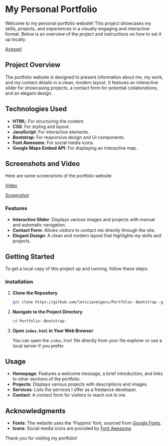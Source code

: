 # My Personal Portfolio

Welcome to my personal portfolio website! This project showcases my skills, projects, and experiences in a visually engaging and interactive format. Below is an overview of the project and instructions on how to set it up locally.

[Acesse!](https://portfolio-bootstrap-flame.vercel.app/)



## Project Overview

The portfolio website is designed to present information about me, my work, and my contact details in a clean, modern layout. It features an interactive slider for showcasing projects, a contact form for potential collaborations, and an elegant design.

  ## Technologies Used

- **HTML**: For structuring the content.
- **CSS**: For styling and layout.
- **JavaScript**: For interactive elements.
- **Bootstrap**: For responsive design and UI components.
- **Font Awesome**: For social media icons.
- **Google Maps Embed API**: For displaying an interactive map.

## Screenshots and Video

Here are some screenshots of the portfolio website:

[Video](https://github.com/leticiaveigacs/Portfolio--Bootstrap-/issues/2#issue-2531468051)

[Screenshot](https://github.com/leticiaveigacs/MyPortifolio/issues/1#issue-2531405832)

### Features

- **Interactive Slider**: Displays various images and projects with manual and automatic navigation.
- **Contact Form**: Allows visitors to contact me directly through the site.
- **Elegant Design**: A clean and modern layout that highlights my skills and projects.

## Getting Started

To get a local copy of this project up and running, follow these steps:

### Installation

1. **Clone the Repository**

   ```bash
   git clone https://github.com/leticiaveigacs/Portfolio--Bootstrap-.git
   ```

2. **Navigate to the Project Directory**

   ```bash
   cd Portfolio--Bootstrap-
   ```

3. **Open `index.html` in Your Web Browser**

   You can open the `index.html` file directly from your file explorer or use a local server if you prefer.

## Usage

- **Homepage**: Features a welcome message, a brief introduction, and links to other sections of the portfolio.
- **Projects**: Displays various projects with descriptions and images.
- **Services**: Lists the services I offer as a freelance developer.
- **Contact**: A contact form for visitors to reach out to me.

## Acknowledgments

- **Fonts**: The website uses the 'Poppins' font, sourced from [Google Fonts](https://fonts.google.com/).
- **Icons**: Social media icons are provided by [Font Awesome](https://fontawesome.com/).

Thank you for visiting my portfolio!


